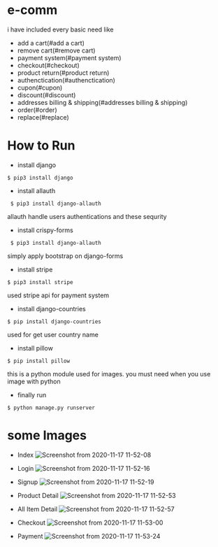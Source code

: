 # e-comm

i have included every basic need like


- add a cart(#add a cart) 
- remove cart(#remove cart) 
- payment system(#payment system) 
- checkout(#checkout) 
- product return(#product return) 
- authenctication(#authenctication) 
-  cupon(#cupon)  
- discount(#discount)  
- addresses billing & shipping(#addresses billing & shipping)  
- order(#order)  
- replace(#replace)  




# How to Run 
- install django

```
$ pip3 install django
```
- install allauth  

```
 $ pip3 install django-allauth 
```
allauth handle users authentications and these sequrity 

- install crispy-forms

```
 $ pip3 install django-allauth 
```
simply apply bootstrap on django-forms

- install stripe

```
$ pip3 install stripe

```
used stripe api for payment system 

- install django-countries

```
$ pip install django-countries

```
used for get user country name

- install pillow 

```
$ pip install pillow
```
this is a python module used for images. you must need when you use image with python

- finally run 

```
$ python manage.py runserver
```




# some Images

- Index 
 ![Screenshot from 2020-11-17 11-52-08](https://user-images.githubusercontent.com/51693679/99354018-ab291300-28cb-11eb-925d-a095fa9f0f75.png)

- Login
 ![Screenshot from 2020-11-17 11-52-16](https://user-images.githubusercontent.com/51693679/99354088-c2680080-28cb-11eb-808b-af9f2ac020b3.png)

- Signup 
![Screenshot from 2020-11-17 11-52-19](https://user-images.githubusercontent.com/51693679/99354169-f04d4500-28cb-11eb-9045-315e35682bb1.png)

- Product Detail
![Screenshot from 2020-11-17 11-52-53](https://user-images.githubusercontent.com/51693679/99354208-065b0580-28cc-11eb-8b69-274dc3570e07.png)

- All Item Detail
![Screenshot from 2020-11-17 11-52-57](https://user-images.githubusercontent.com/51693679/99354244-1ffc4d00-28cc-11eb-9720-afb3b085dca9.png)

- Checkout
![Screenshot from 2020-11-17 11-53-00](https://user-images.githubusercontent.com/51693679/99354281-31455980-28cc-11eb-9e8c-e3fe7c87f79e.png)

- Payment
![Screenshot from 2020-11-17 11-53-24](https://user-images.githubusercontent.com/51693679/99354319-415d3900-28cc-11eb-8bd7-c25c70152cbc.png)








